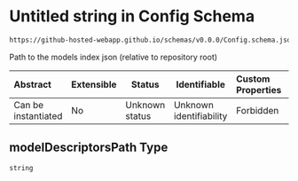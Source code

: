 # Untitled string in Config Schema

```txt
https://github-hosted-webapp.github.io/schemas/v0.0.0/Config.schema.json#/definitions/ModelsConfig/properties/modelDescriptorsPath
```

Path to the models index json (relative to repository root)

| Abstract | Extensible | Status | Identifiable | Custom Properties | Additional Properties | Access Restrictions | Defined In |
| :-- | --- | --- | --- | :-- | --- | --- | --- |
| Can be instantiated | No | Unknown status | Unknown identifiability | Forbidden | Allowed | none | [Config.schema.json\*](../Config.schema.json "open original schema") |

## modelDescriptorsPath Type

`string`

